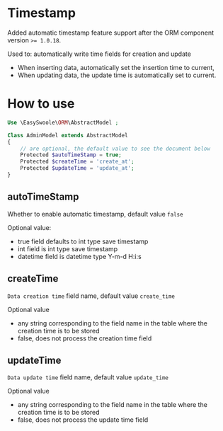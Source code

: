 # Timestamp

Added automatic timestamp feature support after the ORM component version `>= 1.0.18`.

Used to: automatically write time fields for creation and update

- When inserting data, automatically set the insertion time to current,
- When updating data, the update time is automatically set to current.

# How to use

```php
Use \EasySwoole\ORM\AbstractModel ;

Class AdminModel extends AbstractModel
{
    // are optional, the default value to see the document below
    Protected $autoTimeStamp = true;
    Protected $createTime = 'create_at';
    Protected $updateTime = 'update_at';
}
```


## autoTimeStamp

Whether to enable automatic timestamp, default value `false`

Optional value:

- true field defaults to int type save timestamp
- int field is int type save timestamp
- datetime field is datetime type Y-m-d H:i:s

## createTime

`Data creation time` field name, default value `create_time`

Optional value

- any string corresponding to the field name in the table where the creation time is to be stored
- false, does not process the creation time field


## updateTime

`Data update time` field name, default value `update_time`

Optional value

- any string corresponding to the field name in the table where the creation time is to be stored
- false, does not process the update time field
